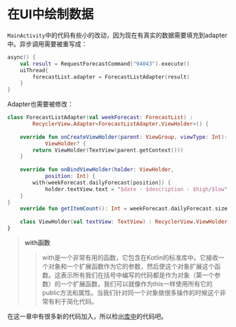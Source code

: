 # 在UI中绘制数据

`MainActivity`中的代码有些小的改动，因为现在有真实的数据需要填充到adapter中。异步调用需要被重写成：

```kotlin
async() {
	val result = RequestForecastCommand("94043").execute()
	uiThread{
		forecastList.adapter = ForecastListAdapter(result)
	}
}
```

Adapter也需要被修改：

```kotlin
class ForecastListAdapter(val weekForecast: ForecastList) :
        RecyclerView.Adapter<ForecastListAdapter.ViewHolder>() {
        
    override fun onCreateViewHolder(parent: ViewGroup, viewType: Int):
            ViewHolder? {
        return ViewHolder(TextView(parent.getContext()))
    }
        
    override fun onBindViewHolder(holder: ViewHolder,
            position: Int) {
        with(weekForecast.dailyForecast[position]) {
            holder.textView.text = "$date - $description - $high/$low"
	} 
}
    override fun getItemCount(): Int = weekForecast.dailyForecast.size
    
    class ViewHolder(val textView: TextView) : RecyclerView.ViewHolder(textView)
}
```

> __with函数__
> > with是一个非常有用的函数，它包含在Kotlin的标准库中。它接收一个对象和一个扩展函数作为它的参数，然后使这个对象扩展这个函数。这表示所有我们在括号中编写的代码都是作为对象（第一个参数）的一个扩展函数，我们可以就像作为this一样使用所有它的public方法和属性。当我们针对同一个对象做很多操作的时候这个非常有利于简化代码。

在这一章中有很多新的代码加入，所以检出[库中]的代码吧。

[库中]: https://github.com/antoniolg/Kotlin-for-Android-Developers